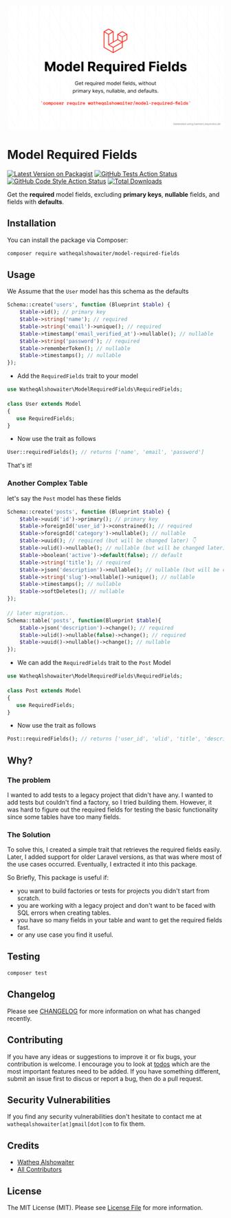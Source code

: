 ![Package cover](./arts/package-cover.png)

# Model Required Fields

[![Latest Version on Packagist](https://img.shields.io/packagist/v/watheqalshowaiter/model-required-fields.svg?style=flat-square)](https://packagist.org/packages/watheqalshowaiter/model-required-fields)
[![GitHub Tests Action Status](https://img.shields.io/github/actions/workflow/status/watheqalshowaiter/model-required-fields/run-tests.yml?branch=main&label=tests&style=flat-square)](https://github.com/watheqalshowaiter/model-required-fields/actions?query=workflow%3Arun-tests+branch%3Amain)
[![GitHub Code Style Action Status](https://img.shields.io/github/actions/workflow/status/watheqalshowaiter/model-required-fields/fix-php-code-style-issues.yml?branch=main&label=code%20style&style=flat-square)](https://github.com/watheqalshowaiter/model-required-fields/actions?query=workflow%3A"Fix+PHP+code+style+issues"+branch%3Amain)
[![Total Downloads](https://img.shields.io/packagist/dt/watheqalshowaiter/model-required-fields.svg?style=flat-square)](https://packagist.org/packages/watheqalshowaiter/model-required-fields)

Get the **required** model fields, excluding **primary keys**, **nullable** fields, and fields with **defaults**.

## Installation

You can install the package via Composer:

```bash
composer require watheqalshowaiter/model-required-fields
```

## Usage

We Assume that the `User` model has this schema as the defaults

```php
Schema::create('users', function (Blueprint $table) {
    $table->id(); // primary key
    $table->string('name'); // required
    $table->string('email')->unique(); // required
    $table->timestamp('email_verified_at')->nullable(); // nullable
    $table->string('password'); // required
    $table->rememberToken(); // nullable
    $table->timestamps(); // nullable
});
```

- Add the `RequiredFields` trait to your model

```php
use WatheqAlshowaiter\ModelRequiredFields\RequiredFields;

class User extends Model
{
   use RequiredFields;
}
```

- Now use the trait as follows

```php
User::requiredFields(); // returns ['name', 'email', 'password']
```

That's it!

### Another Complex Table

let's say the `Post` model has these fields

```php
Schema::create('posts', function (Blueprint $table) {
    $table->uuid('id')->primary(); // primary key
    $table->foreignId('user_id')->constrained(); // required
    $table->foreignId('category')->nullable(); // nullable
    $table->uuid(); // required (but will be changed later) 👇
    $table->ulid()->nullable(); // nullable (but will be changed later) 👇
    $table->boolean('active')->default(false); // default
    $table->string('title'); // required
    $table->json('description')->nullable(); // nullable (but will be changed later) 👇
    $table->string('slug')->nullable()->unique(); // nullable
    $table->timestamps(); // nullable
    $table->softDeletes(); // nullable
});

// later migration..
Schema::table('posts', function(Blueprint $table){
    $table->json('description')->change(); // required
    $table->ulid()->nullable(false)->change(); // required
    $table->uuid()->nullable()->change(); // nullable
});
```
- We can add the `RequiredFields` trait to the `Post` Model

```php
use WatheqAlshowaiter\ModelRequiredFields\RequiredFields;

class Post extends Model
{
   use RequiredFields;
}
```

- Now use the trait as follows

```php
Post::requiredFields(); // returns ['user_id', 'ulid', 'title', 'description']
```

## Why?

### The problem
I wanted to add tests to a legacy project that didn't have any. I wanted to add tests but couldn't find a factory, so I tried building them. However, it was hard to figure out the required fields for testing the basic functionality since some tables have too many fields.

### The Solution
To solve this, I created a simple trait that retrieves the required fields easily. Later, I added support for older Laravel versions, as that was where most of the use cases occurred. Eventually, I extracted it into this package.

So Briefly, This package is useful if:

- you want to build factories or tests for projects you didn't start from scratch.
- you are working with a legacy project and don't want to be faced with SQL errors when creating tables.
- you have so many fields in your table and want to get the required fields fast.
- or any use case you find it useful.

## Testing

```bash
composer test
```

## Changelog

Please see [CHANGELOG](CHANGELOG.md) for more information on what has changed recently.

## Contributing

If you have any ideas or suggestions to improve it or fix bugs, your contribution is welcome. I encourage you to look at [todos](./todos.md) which are the most important features need to be added. If you have something different, submit an issue first to discus or report a bug, then do a pull request.

## Security Vulnerabilities

If you find any security vulnerabilities don't hesitate to contact me at `watheqalshowaiter[at]gmail[dot]com` to fix
them.

## Credits

- [Watheq Alshowaiter](https://github.com/WatheqAlshowaiter)
- [All Contributors](../../contributors)

## License

The MIT License (MIT). Please see [License File](LICENSE.md) for more information.
